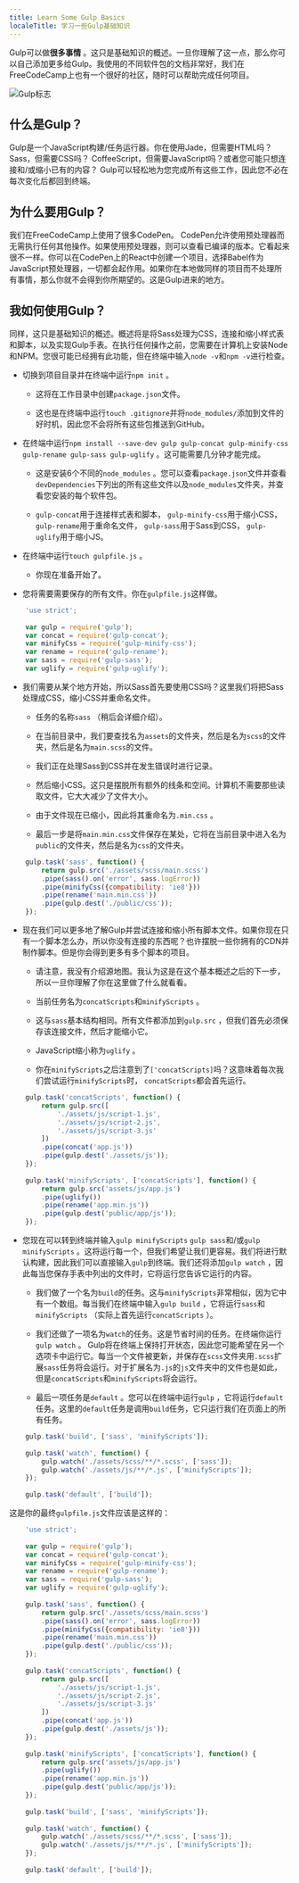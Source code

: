 ```yaml
---
title: Learn Some Gulp Basics
localeTitle: 学习一些Gulp基础知识
---
```

Gulp可以做**很多事情** 。这只是基础知识的概述。一旦你理解了这一点，那么你可以自己添加更多给Gulp。我使用的不同软件包的文档非常好，我们在FreeCodeCamp上也有一个很好的社区，随时可以帮助完成任何项目。

![Gulp标志](https://raw.githubusercontent.com/gulpjs/artwork/master/gulp.png)

## 什么是Gulp？

Gulp是一个JavaScript构建/任务运行器。你在使用Jade，但需要HTML吗？ Sass，但需要CSS吗？ CoffeeScript，但需要JavaScript吗？或者您可能只想连接和/或缩小已有的内容？ Gulp可以轻松地为您完成所有这些工作，因此您不必在每次变化后都回到终端。

## 为什么要用Gulp？

我们在FreeCodeCamp上使用了很多CodePen。 CodePen允许使用预处理器而无需执行任何其他操作。如果使用预处理器，则可以查看已编译的版本。它看起来很不一样。你可以在CodePen上的React中创建一个项目，选择Babel作为JavaScript预处理器，一切都会起作用。如果你在本地做同样的项目而不处理所有事情，那么你就不会得到你所期望的。这是Gulp进来的地方。

## 我如何使用Gulp？

同样，这只是基础知识的概述。概述将是将Sass处理为CSS，连接和缩小样式表和脚本，以及实现Gulp手表。在执行任何操作之前，您需要在计算机上安装Node和NPM。您很可能已经拥有此功能，但在终端中输入`node -v`和`npm -v`进行检查。

*   切换到项目目录并在终端中运行`npm init` 。
    
    *   这将在工作目录中创建`package.json`文件。
        
    *   这也是在终端中运行`touch .gitignore`并将`node_modules/`添加到文件的好时机，因此您不会将所有这些包推送到GitHub。
        
*   在终端中运行`npm install --save-dev gulp gulp-concat gulp-minify-css gulp-rename gulp-sass gulp-uglify` 。这可能需要几分钟才能完成。
    
    *   这是安装6个不同的`node_modules` 。您可以查看`package.json`文件并查看`devDependencies`下列出的所有这些文件以及`node_modules`文件夹，并查看您安装的每个软件包。
        
    *   `gulp-concat`用于连接样式表和脚本， `gulp-minify-css`用于缩小CSS， `gulp-rename`用于重命名文件， `gulp-sass`用于Sass到CSS， `gulp-uglify`用于缩小JS。
        
*   在终端中运行`touch gulpfile.js` 。
    
    *   你现在准备开始了。
*   您将需要需要保存的所有文件。你在`gulpfile.js`这样做。
    

```javascript
    'use strict'; 
 
    var gulp = require('gulp'); 
    var concat = require('gulp-concat'); 
    var minifyCss = require('gulp-minify-css'); 
    var rename = require('gulp-rename'); 
    var sass = require('gulp-sass'); 
    var uglify = require('gulp-uglify'); 
```

*   我们需要从某个地方开始，所以Sass首先要使用CSS吗？这里我们将把Sass处理成CSS，缩小CSS并重命名文件。
    
    *   任务的名称`sass` （稍后会详细介绍）。
        
    *   在当前目录中，我们要查找名为`assets`的文件夹，然后是名为`scss`的文件夹，然后是名为`main.scss`的文件。
        
    *   我们正在处理Sass到CSS并在发生错误时进行记录。
        
    *   然后缩小CSS。这只是摆脱所有额外的线条和空间。计算机不需要那些读取文件，它大大减少了文件大小。
        
    *   由于文件现在已缩小，因此将其重命名为`.min.css` 。
        
    *   最后一步是将`main.min.css`文件保存在某处，它将在当前目录中进入名为`public`的文件夹，然后是名为`css`的文件夹。
        

```javascript
    gulp.task('sass', function() { 
        return gulp.src('./assets/scss/main.scss') 
        .pipe(sass().on('error', sass.logError)) 
        .pipe(minifyCss({compatibility: 'ie8'})) 
        .pipe(rename('main.min.css')) 
        .pipe(gulp.dest('./public/css')); 
    }); 
```

*   现在我们可以更多地了解Gulp并尝试连接和缩小所有脚本文件。如果你现在只有一个脚本怎么办，所以你没有连接的东西呢？也许摆脱一些你拥有的CDN并制作脚本。但是你会得到更多有多个脚本的项目。
    
    *   请注意，我没有介绍源地图。我认为这是在这个基本概述之后的下一步，所以一旦你理解了你在这里做了什么就看看。
        
    *   当前任务名为`concatScripts`和`minifyScripts` 。
        
    *   这与`sass`基本结构相同。所有文件都添加到`gulp.src` ，但我们首先必须保存该连接文件，然后才能缩小它。
        
    *   JavaScript缩小称为`uglify` 。
        
    *   你在`minifyScripts`之后注意到了`['concatScripts]`吗？这意味着每次我们尝试运行`minifyScripts`时， `concatScripts`都会首先运行。
        

```javascript
    gulp.task('concatScripts', function() { 
        return gulp.src([ 
            './assets/js/script-1.js', 
            './assets/js/script-2.js', 
            './assets/js/script-3.js' 
        ]) 
        .pipe(concat('app.js')) 
        .pipe(gulp.dest('./assets/js')); 
    }); 
 
    gulp.task('minifyScripts', ['concatScripts'], function() { 
        return gulp.src('assets/js/app.js') 
        .pipe(uglify()) 
        .pipe(rename('app.min.js')) 
        .pipe(gulp.dest('public/app/js')); 
    }); 
```

*   您现在可以转到终端并输入`gulp minifyScripts` `gulp sass`和/或`gulp minifyScripts` 。这将运行每一个，但我们希望让我们更容易。我们将进行默认构建，因此我们可以直接输入`gulp`到终端。我们还将添加`gulp watch` ，因此每当您保存手表中列出的文件时，它将运行您告诉它运行的内容。
    
    *   我们做了一个名为`build`的任务。这与`minifyScripts`非常相似，因为它中有一个数组。每当我们在终端中输入`gulp build` ，它将运行`sass`和`minifyScripts` （实际上首先运行`concatScripts` ）。
        
    *   我们还做了一项名为`watch`的任务。这是节省时间的任务。在终端你运行`gulp watch` 。 Gulp将在终端上保持打开状态，因此您可能希望在另一个选项卡中运行它。每当一个文件被更新，并保存在`scss`文件夹用`.scss`扩展`sass`任务将会运行。对于扩展名为`.js`的`js`文件夹中的文件也是如此，但是`concatScripts`和`minifyScripts`将会运行。
        
    *   最后一项任务是`default` 。您可以在终端中运行`gulp` ，它将运行`default`任务。这里的`default`任务是调用`build`任务，它只运行我们在页面上的所有任务。
        

```javascript
    gulp.task('build', ['sass', 'minifyScripts']); 
 
    gulp.task('watch', function() { 
        gulp.watch('./assets/scss/**/*.scss', ['sass']); 
        gulp.watch('./assets/js/**/*.js', ['minifyScripts']); 
    }); 
 
    gulp.task('default', ['build']); 
```

这是你的最终`gulpfile.js`文件应该是这样的：

```javascript
    'use strict'; 
 
    var gulp = require('gulp'); 
    var concat = require('gulp-concat'); 
    var minifyCss = require('gulp-minify-css'); 
    var rename = require('gulp-rename'); 
    var sass = require('gulp-sass'); 
    var uglify = require('gulp-uglify'); 
 
    gulp.task('sass', function() { 
        return gulp.src('./assets/scss/main.scss') 
        .pipe(sass().on('error', sass.logError)) 
        .pipe(minifyCss({compatibility: 'ie8'})) 
        .pipe(rename('main.min.css')) 
        .pipe(gulp.dest('./public/css')); 
    }); 
 
    gulp.task('concatScripts', function() { 
        return gulp.src([ 
            './assets/js/script-1.js', 
            './assets/js/script-2.js', 
            './assets/js/script-3.js' 
        ]) 
        .pipe(concat('app.js')) 
        .pipe(gulp.dest('./assets/js')); 
    }); 
 
    gulp.task('minifyScripts', ['concatScripts'], function() { 
        return gulp.src('assets/js/app.js') 
        .pipe(uglify()) 
        .pipe(rename('app.min.js')) 
        .pipe(gulp.dest('public/app/js')); 
    }); 
 
    gulp.task('build', ['sass', 'minifyScripts']); 
 
    gulp.task('watch', function() { 
        gulp.watch('./assets/scss/**/*.scss', ['sass']); 
        gulp.watch('./assets/js/**/*.js', ['minifyScripts']); 
    }); 
 
    gulp.task('default', ['build']); 

```